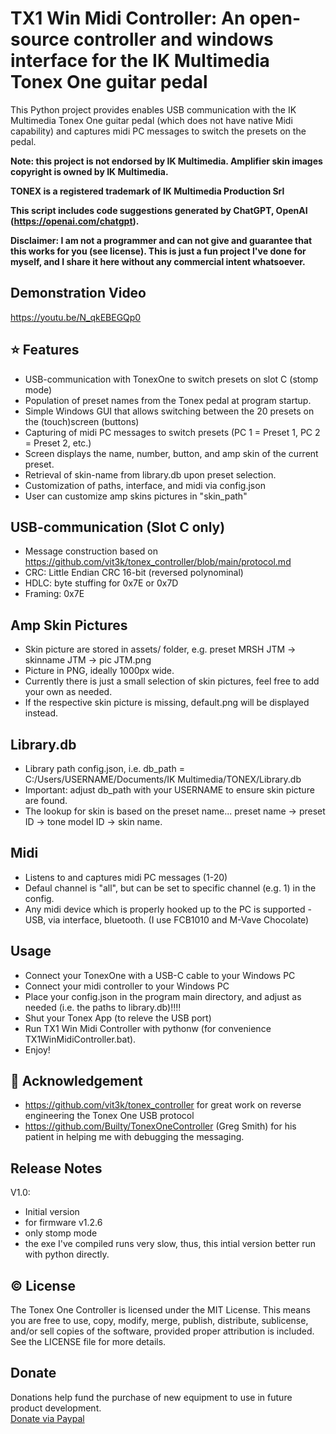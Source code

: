 # TX1 Win Midi Controller: An open-source controller and windows interface for the IK Multimedia Tonex One guitar pedal
This Python project provides enables  USB communication with the IK Multimedia Tonex One guitar pedal (which does not have native Midi capability) and captures midi PC messages to switch the presets on the pedal. 

**Note: this project is not endorsed by IK Multimedia. Amplifier skin images copyright is owned by IK Multimedia.**

**TONEX is a registered trademark of IK Multimedia Production Srl**

**This script includes code suggestions generated by ChatGPT, OpenAI (https://openai.com/chatgpt).**

**Disclaimer: I am not a programmer and can not give and guarantee that this works for you (see license). This is just a fun project I've done for myself, and I share it here without any commercial intent whatsoever.**

## Demonstration Video
https://youtu.be/N_qkEBEGQp0

## ⭐ Features
- USB-communication with TonexOne to switch presets on slot C (stomp mode)
- Population of preset names from the Tonex pedal at program startup. 
- Simple Windows GUI that allows switching between the 20 presets on the (touch)screen (buttons)
- Capturing of midi PC messages to switch presets (PC 1 = Preset 1, PC 2 = Preset 2, etc.)
- Screen displays the name, number, button, and amp skin of the current preset.
- Retrieval of skin-name from library.db upon preset selection.
- Customization of paths, interface, and midi via config.json
- User can customize amp skins pictures in "skin_path"

## USB-communication (Slot C only)
- Message construction based on https://github.com/vit3k/tonex_controller/blob/main/protocol.md
- CRC: Little Endian CRC 16-bit (reversed polynominal)
- HDLC: byte stuffing for 0x7E or 0x7D
- Framing: 0x7E 

## Amp Skin Pictures
- Skin picture are stored in assets/ folder, e.g. preset MRSH JTM -> skinname JTM -> pic JTM.png
- Picture in PNG, ideally 1000px wide. 
- Currently there is just a small selection of skin pictures, feel free to add your own as needed. 
- If the respective skin picture is missing, default.png will be displayed instead.

## Library.db
- Library path config.json, i.e. db_path = C:/Users/USERNAME/Documents/IK Multimedia/TONEX/Library.db 
- Important: adjust db_path with your USERNAME to ensure skin picture are found.
- The lookup for skin is based on the preset name... preset name -> preset ID -> tone model ID -> skin name. 

## Midi
- Listens to and captures midi PC messages (1-20)
- Defaul channel is "all", but can be set to specific channel (e.g. 1) in the config.
- Any midi device which is properly hooked up to the PC is supported - USB, via interface, bluetooth. (I use FCB1010 and M-Vave Chocolate)

## Usage
- Connect your TonexOne with a USB-C cable to your Windows PC
- Connect your midi controller to your Windows PC
- Place your config.json in the program main directory, and adjust as needed (i.e. the paths to library.db)!!!!
- Shut your Tonex App (to releve the USB port)
- Run TX1 Win Midi Controller with pythonw (for convenience TX1WinMidiController.bat).
- Enjoy!


## 🙏 Acknowledgement
- https://github.com/vit3k/tonex_controller for great work on reverse engineering the Tonex One USB protocol
- https://github.com/Builty/TonexOneController (Greg Smith) for his patient in helping me with debugging the messaging.

## Release Notes
V1.0:
- Initial version
- for firmware v1.2.6
- only stomp mode
- the exe I've compiled runs very slow, thus, this intial version better run with python directly. 

  
## ©️ License

The Tonex One Controller is licensed under the MIT License. This means you are free to use, copy, modify, merge, publish, distribute, sublicense, and/or sell copies of the software, provided proper attribution is included. See the LICENSE file for more details.

## Donate
Donations help fund the purchase of new equipment to use in future product development.<br>
[Donate via Paypal](https://www.paypal.com/ncp/payment/V46QQ8EMUJDVW)
<br><br>

    
 
